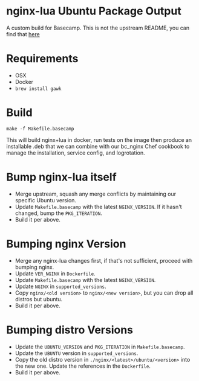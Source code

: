 # nginx-lua Ubuntu Package Output

A custom build for Basecamp. This is not the upstream README, you can find that [here](https://github.com/fabiocicerchia/nginx-lua)

# Requirements

* OSX
* Docker
* `brew install gawk`

# Build
```
make -f Makefile.basecamp
```
This will build nginx+lua in docker, run tests on the image then produce an installable .deb that we
can combine with our bc_nginx Chef cookbook to manage the installation, service config, and
logrotation.

# Bump nginx-lua itself

* Merge upstream, squash any merge conflicts by maintaining our specific Ubuntu version.
* Update `Makefile.basecamp` with the latest `NGINX_VERSION`. If it hasn't changed, bump the
  `PKG_ITERATION`.
* Build it per above.

# Bumping nginx Version

* Merge any nginx-lua changes first, if that's not sufficient, proceed with bumping nginx.
* Update `VER_NGINX` in `Dockerfile`.
* Update `Makefile.basecamp` with the latest `NGINX_VERSION`.
* Update `NGINX` in `supported_versions`.
* Copy `nginx/<old version>` to `nginx/<new version>`, but you can drop all distros but ubuntu.
* Build it per above.

# Bumping distro Versions

* Update the `UBUNTU_VERSION` and `PKG_ITERATION` in `Makefile.basecamp`.
* Update the `UBUNTU` version in `supported_versions`.
* Copy the old distro version in `./nginx/<latest>/ubuntu/<version>` into the new one. Update the
  references in the `Dockerfile`.
* Build it per above.
